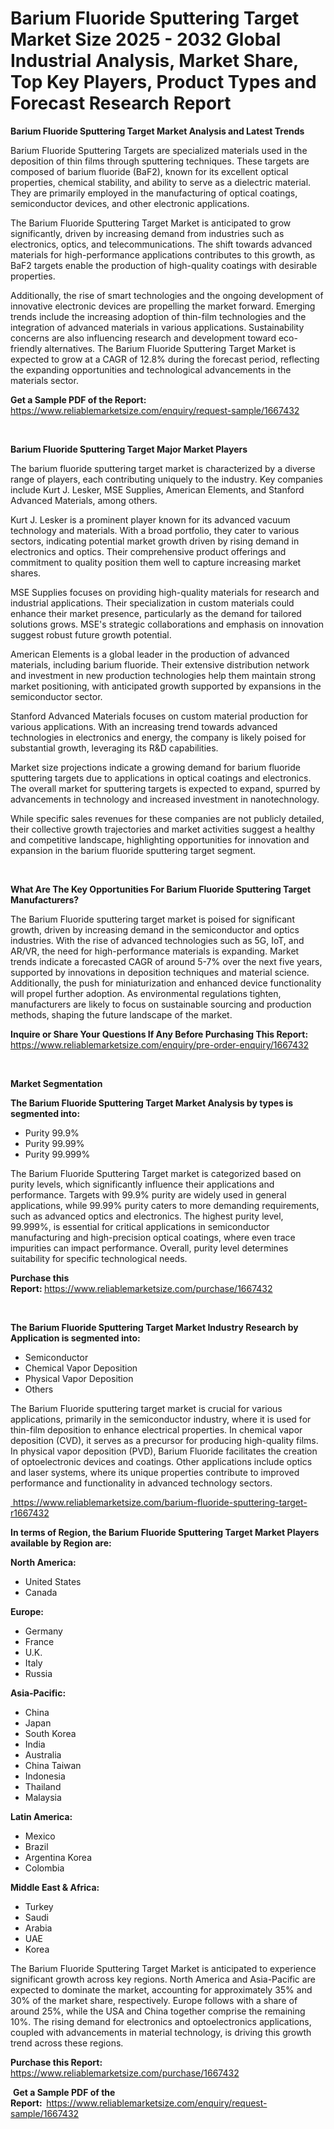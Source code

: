 <p><h1>Barium Fluoride Sputtering Target Market Size 2025 - 2032 Global Industrial Analysis, Market Share, Top Key Players, Product Types and Forecast Research Report</h1></p><p><strong>Barium Fluoride Sputtering Target Market Analysis and Latest Trends</strong></p>
<p><p>Barium Fluoride Sputtering Targets are specialized materials used in the deposition of thin films through sputtering techniques. These targets are composed of barium fluoride (BaF2), known for its excellent optical properties, chemical stability, and ability to serve as a dielectric material. They are primarily employed in the manufacturing of optical coatings, semiconductor devices, and other electronic applications.</p><p>The Barium Fluoride Sputtering Target Market is anticipated to grow significantly, driven by increasing demand from industries such as electronics, optics, and telecommunications. The shift towards advanced materials for high-performance applications contributes to this growth, as BaF2 targets enable the production of high-quality coatings with desirable properties.</p><p>Additionally, the rise of smart technologies and the ongoing development of innovative electronic devices are propelling the market forward. Emerging trends include the increasing adoption of thin-film technologies and the integration of advanced materials in various applications. Sustainability concerns are also influencing research and development toward eco-friendly alternatives. The Barium Fluoride Sputtering Target Market is expected to grow at a CAGR of 12.8% during the forecast period, reflecting the expanding opportunities and technological advancements in the materials sector.</p></p>
<p><strong>Get a Sample PDF of the Report:&nbsp;</strong> <a href="https://www.reliablemarketsize.com/enquiry/request-sample/1667432?utm_campaign=3059&utm_medium=2&utm_source=Github&utm_content=ia&utm_term=18042025&utm_id=barium-fluoride-sputtering-target">https://www.reliablemarketsize.com/enquiry/request-sample/1667432</a></p>
<p>&nbsp;</p>
<p><strong>Barium Fluoride Sputtering Target Major Market Players</strong></p>
<p><p>The barium fluoride sputtering target market is characterized by a diverse range of players, each contributing uniquely to the industry. Key companies include Kurt J. Lesker, MSE Supplies, American Elements, and Stanford Advanced Materials, among others.</p><p>Kurt J. Lesker is a prominent player known for its advanced vacuum technology and materials. With a broad portfolio, they cater to various sectors, indicating potential market growth driven by rising demand in electronics and optics. Their comprehensive product offerings and commitment to quality position them well to capture increasing market shares.</p><p>MSE Supplies focuses on providing high-quality materials for research and industrial applications. Their specialization in custom materials could enhance their market presence, particularly as the demand for tailored solutions grows. MSE's strategic collaborations and emphasis on innovation suggest robust future growth potential.</p><p>American Elements is a global leader in the production of advanced materials, including barium fluoride. Their extensive distribution network and investment in new production technologies help them maintain strong market positioning, with anticipated growth supported by expansions in the semiconductor sector.</p><p>Stanford Advanced Materials focuses on custom material production for various applications. With an increasing trend towards advanced technologies in electronics and energy, the company is likely poised for substantial growth, leveraging its R&D capabilities.</p><p>Market size projections indicate a growing demand for barium fluoride sputtering targets due to applications in optical coatings and electronics. The overall market for sputtering targets is expected to expand, spurred by advancements in technology and increased investment in nanotechnology.</p><p>While specific sales revenues for these companies are not publicly detailed, their collective growth trajectories and market activities suggest a healthy and competitive landscape, highlighting opportunities for innovation and expansion in the barium fluoride sputtering target segment.</p></p>
<p>&nbsp;</p>
<p><strong>What Are The Key Opportunities For Barium Fluoride Sputtering Target Manufacturers?</strong></p>
<p><p>The Barium Fluoride sputtering target market is poised for significant growth, driven by increasing demand in the semiconductor and optics industries. With the rise of advanced technologies such as 5G, IoT, and AR/VR, the need for high-performance materials is expanding. Market trends indicate a forecasted CAGR of around 5-7% over the next five years, supported by innovations in deposition techniques and material science. Additionally, the push for miniaturization and enhanced device functionality will propel further adoption. As environmental regulations tighten, manufacturers are likely to focus on sustainable sourcing and production methods, shaping the future landscape of the market.</p></p>
<p><strong>Inquire or Share Your Questions If Any Before Purchasing This Report:</strong> <a href="https://www.reliablemarketsize.com/enquiry/pre-order-enquiry/1667432?utm_campaign=3059&utm_medium=2&utm_source=Github&utm_content=ia&utm_term=18042025&utm_id=barium-fluoride-sputtering-target">https://www.reliablemarketsize.com/enquiry/pre-order-enquiry/1667432</a></p>
<p>&nbsp;</p>
<p><strong>Market Segmentation</strong></p>
<p><strong>The Barium Fluoride Sputtering Target Market Analysis by types is segmented into:</strong></p>
<p><ul><li>Purity 99.9%</li><li>Purity 99.99%</li><li>Purity 99.999%</li></ul></p>
<p><p>The Barium Fluoride Sputtering Target market is categorized based on purity levels, which significantly influence their applications and performance. Targets with 99.9% purity are widely used in general applications, while 99.99% purity caters to more demanding requirements, such as advanced optics and electronics. The highest purity level, 99.999%, is essential for critical applications in semiconductor manufacturing and high-precision optical coatings, where even trace impurities can impact performance. Overall, purity level determines suitability for specific technological needs.</p></p>
<p><strong>Purchase this Report:&nbsp;</strong><a href="https://www.reliablemarketsize.com/purchase/1667432?utm_campaign=3059&utm_medium=2&utm_source=Github&utm_content=ia&utm_term=18042025&utm_id=barium-fluoride-sputtering-target">https://www.reliablemarketsize.com/purchase/1667432</a></p>
<p>&nbsp;</p>
<p><strong>The Barium Fluoride Sputtering Target Market Industry Research by Application is segmented into:</strong></p>
<p><ul><li>Semiconductor</li><li>Chemical Vapor Deposition</li><li>Physical Vapor Deposition</li><li>Others</li></ul></p>
<p><p>The Barium Fluoride sputtering target market is crucial for various applications, primarily in the semiconductor industry, where it is used for thin-film deposition to enhance electrical properties. In chemical vapor deposition (CVD), it serves as a precursor for producing high-quality films. In physical vapor deposition (PVD), Barium Fluoride facilitates the creation of optoelectronic devices and coatings. Other applications include optics and laser systems, where its unique properties contribute to improved performance and functionality in advanced technology sectors.</p></p>
<p><a href="https://www.reliablemarketsize.com/barium-fluoride-sputtering-target-r1667432?utm_campaign=3059&utm_medium=2&utm_source=Github&utm_content=ia&utm_term=18042025&utm_id=barium-fluoride-sputtering-target">&nbsp;https://www.reliablemarketsize.com/barium-fluoride-sputtering-target-r1667432</a></p>
<p><strong>In terms of Region, the Barium Fluoride Sputtering Target Market Players available by Region are:</strong></p>
<p>
    <p> <strong> North America: </strong>
        <ul>
            <li>United States</li>
            <li>Canada</li>
        </ul>
        </p> 
    <p> <strong> Europe: </strong>
        <ul>
            <li>Germany</li>
            <li>France</li>
            <li>U.K.</li>
            <li>Italy</li>
            <li>Russia</li>
        </ul>
        </p> 
    <p> <strong> Asia-Pacific: </strong>
        <ul>
            <li>China</li>
            <li>Japan</li>
            <li>South Korea</li>
            <li>India</li>
            <li>Australia</li>
            <li>China Taiwan</li>
            <li>Indonesia</li>
            <li>Thailand</li>
            <li>Malaysia</li>
        </ul>
        </p> 
    <p> <strong> Latin America: </strong>
        <ul>
            <li>Mexico</li>
            <li>Brazil</li>
            <li>Argentina Korea</li>
            <li>Colombia</li>
        </ul>
        </p> 
    <p> <strong> Middle East & Africa: </strong>
        <ul>
            <li>Turkey</li>
            <li>Saudi</li>
            <li>Arabia</li>
            <li>UAE</li>
            <li>Korea</li>
        </ul>
    </p>
    </p>
<p><p>The Barium Fluoride Sputtering Target Market is anticipated to experience significant growth across key regions. North America and Asia-Pacific are expected to dominate the market, accounting for approximately 35% and 30% of the market share, respectively. Europe follows with a share of around 25%, while the USA and China together comprise the remaining 10%. The rising demand for electronics and optoelectronics applications, coupled with advancements in material technology, is driving this growth trend across these regions.</p></p>
<p><strong>Purchase this Report: </strong><a href="https://www.reliablemarketsize.com/purchase/1667432?utm_campaign=3059&utm_medium=2&utm_source=Github&utm_content=ia&utm_term=18042025&utm_id=barium-fluoride-sputtering-target">https://www.reliablemarketsize.com/purchase/1667432</a></p>
<p>&nbsp;<strong>Get a Sample PDF of the Report:&nbsp;&nbsp;</strong><a href="https://www.reliablemarketsize.com/enquiry/request-sample/1667432?utm_campaign=3059&utm_medium=2&utm_source=Github&utm_content=ia&utm_term=18042025&utm_id=barium-fluoride-sputtering-target">https://www.reliablemarketsize.com/enquiry/request-sample/1667432</a></p>
<p><strong></strong></p>
<p><p></p><p></p><p></p></p>
